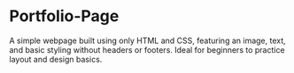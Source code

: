 # Portfolio-Page
A simple webpage built using only HTML and CSS, featuring an image, text, and basic styling without headers or footers. Ideal for beginners to practice layout and design basics.
